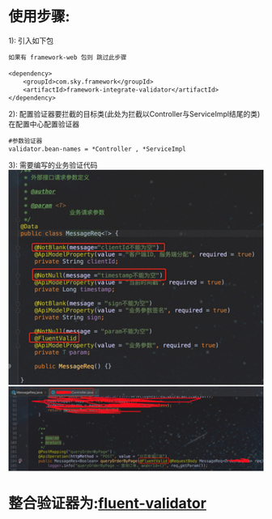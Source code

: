 使用步骤:
=====
1): 引入如下包
```
如果有 framework-web 包则 跳过此步骤

<dependency>
    <groupId>com.sky.framework</groupId>
    <artifactId>framework-integrate-validator</artifactId>
</dependency>

```
    
2): 配置验证器要拦截的目标类(此处为拦截以Controller与ServiceImpl结尾的类)
在配置中心配置验证器
```
#参数验证器
validator.bean-names = *Controller , *ServiceImpl

```

    
3): 需要编写的业务验证代码
![实体类](../../doc/images/fluent_01.png)
![Controller类](../../doc/images/fluent_02.png)

整合验证器为:<a href="https://github.com/neoremind/fluent-validator" target="_blank">fluent-validator</a>
=====